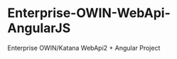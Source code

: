 Enterprise-OWIN-WebApi-AngularJS
================================

Enterprise OWIN/Katana WebApi2 + Angular Project
